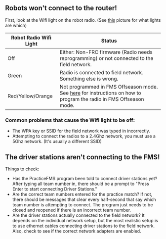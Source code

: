 ## Robots won't connect to the router!
First, look at the Wifi light on the robot radio. (See [this](http://wpilib.screenstepslive.com/s/currentCS/m/troubleshooting/l/599674-status-light-quick-reference#OpenMeshRadio) picture for what lights are which)

| Robot Radio Wifi Light | Status
|---|---|
| Off | Either: Non-FRC firmware (Radio needs reprogramming) or not connected to the field network. |
| Green | Radio is connected to field network. Something else is wrong.
| Red/Yellow/Orange | Not programmed in FMS Offseason mode. See [here](https://github.com/MoSadie/PracticeFMS/wiki/Quickstart#step-3-program-robot-radios) for instructions on how to program the radio in FMS Offseason mode. |

### Common problems that cause the Wifi light to be off:
* The WPA key or SSID for the field network was typed in incorrectly.
* Attempting to connect the radios to a 2.4Ghz network, you must use a 5Ghz network. (It's usually a different SSID)

## The driver stations aren't connecting to the FMS!
Things to check:
* Has the PracticeFMS program been told to connect driver stations yet? After typing all team number in, there should be a prompt to "Press Enter to start connecting Driver Stations."
* Are the correct team numbers entered for the practice match? If not, there should be messages that clear every half-second that say which team number is attempting to connect. The program just needs to be closed and reopened if there is an incorrect team number.
* Are the driver stations actually connected to the field network? It depends on the individual network setup, but the most realistic setup is to use ethernet cables connecting driver stations to the field network. Also, check to see if the correct network adapters are enabled.